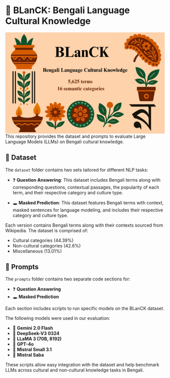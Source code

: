 # 🧠 BLanCK: Bengali Language Cultural Knowledge
<img align="center"  src="BLanCK-pic.png" alt="BLanCK">
This repository provides the dataset and prompts to evaluate Large Language Models (LLMs) on Bengali cultural knowledge.

## 📂 Dataset

The `dataset` folder contains two sets tailored for different NLP tasks:

- ❓ **Question Answering**: This dataset includes Bengali terms along with corresponding questions, contextual passages, the popularity of each term, and their respective category and culture type.

- 🕳️ **Masked Prediction**: This dataset features Bengali terms with context, masked sentences for language modeling, and includes their respective category and culture type.

Each version contains Bengali terms along with their contexts sourced from Wikipedia. The dataset is comprised of:

- Cultural categories (44.39%)  
- Non-cultural categories (42.6%)  
- Miscellaneous (13.01%)

## 🧾 Prompts

The `prompts` folder contains two separate code sections for:

- ❓ **Question Answering**
- 🕳️ **Masked Prediction**

Each section includes scripts to run specific models on the BLanCK dataset.

The following models were used in our evaluation:

- 🔮 **Gemini 2.0 Flash**
- 🐋 **DeepSeek-V3 0324**
- 🦙 **LLaMA 3 (70B, 8192)**
- 🤖 **GPT-4o**
- 🤏 **Mistral Small 3.1**
- 🐉 **Mistral Saba**

These scripts allow easy integration with the dataset and help benchmark LLMs across cultural and non-cultural knowledge tasks in Bengali.
